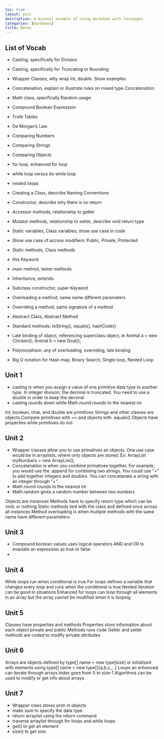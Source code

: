 ```yaml
---
toc: true
layout: post
description: A minimal example of using markdown with fastpages.
categories: [markdown]
title: Notes
---
```


## List of Vocab

- Casting, specifically for Division
- Casting, specifically for Truncating or Rounding
- Wrapper Classes, why wrap int, double. Show examples
- Concatenation, explain or illustrate rules on mixed type Concatenation
- Math class, specifically Random usage
- Compound Boolean Expression

- Truth Tables
- De Morgan’s Law
- Comparing Numbers
- Comparing Strings
- Comparing Objects
- for loop, enhanced for loop
- while loop versus do while loop
- nested loops
- Creating a Class, describe Naming Conventions
- Constructor, describe why there is no return
- Accessor methods, relationship to getter
- Mutator methods, relationship to setter, describe void return type
- Static variables, Class variables, show use case in code
- Show use case of access modifiers: Public, Private, Protected
- Static methods, Class methods
- this Keyword
- main method, tester methods
- Inheritance, extends
- Subclass constructor, super Keyword
- Overloading a method, same name different parameters
- Overriding a method, same signature of a method
- Abstract Class, Abstract Method
- Standard methods: toString(), equals(), hashCode()
- Late binding of object, referencing superclass object, ie Animal a = new Chicken(); Animal b = new Goat();
- Polymorphism: any of overloading, overriding, late binding
- Big O notation for Hash map, Binary Search, Single loop, Nested Loop


## Unit 1

- casting is when you assign a value of one primitive data type to another type. In integer division, the decimal is truncated. You need to use a double in order to keep the decimal
- casting rounds down while Math.round rounds to the nearest int

int, boolean, char, and double are primitives
Strings and other classes are objects
Compare primitives with == and objects with .equals()
Objects have properties while primitives do not

## Unit 2

- Wrapper classes allow you to use primatives as objects. One use case would be in arraylists, where only objects are stored. Ex: ArrayList<Integer> myNumbers = new ArrayList<Integer>(); 
- Concatanation is when you combine primatives together. For example, you would use the .append for combining two strings. You could use "+" to add together integers and doubles. You can concatanate a string with an integer through "+".
- Math.round rounds to the nearest int
- Math.random gives a random number between two numbers


Objects are instances
Methods have to specify return type which can be void, or nothing
Static methods tied with the class and defined once across all instances
Method overloading is when multiple methods with the same name have different parameters


## Unit 3
- Compound boolean values uses logical operators AND and OR to evaulate an expression as true or false
- 


## Unit 4

While loops run when conditional is true
For loops defines a variable that changes every loop and runs when the conditional is true
Nested iteration can be good in situations
Enhanced for loops can loop through all elements in an array but the array cannot be modified when it is looping

## Unit 5

Classes have properties and methods
Properties store information about each object
private and public
Methods runs code
Getter and setter methods are coded to modify private attributes

## Unit 6

Arrays are objects defined by type[] name = new type[size] or initialized with elements using type[] name = new type[]{a,b,c,...}
Loops an enhanced can iterate through arrays
Index goes from 0 to size-1
Algorithms can be used to modify or get info about arrays

## Unit 7
- Wrapper class stores prim in objects
- make sure to specify the data type
- return arraylist using the return command
- traverse arraylist through for loops and while loops
- get() to get an element
- size() to get size
